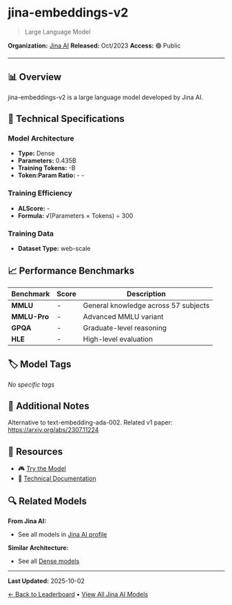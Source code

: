 # jina-embeddings-v2

> Large Language Model

**Organization:** [Jina AI](../../labs/jina-ai.md)
**Released:** Oct/2023
**Access:** 🟢 Public

---

## 📊 Overview

jina-embeddings-v2 is a large language model developed by Jina AI.

## 🔧 Technical Specifications

### Model Architecture
- **Type:** Dense
- **Parameters:** 0.435B
- **Training Tokens:** -B
- **Token:Param Ratio:** - -

### Training Efficiency
- **ALScore:** -
- **Formula:** √(Parameters × Tokens) ÷ 300

### Training Data
- **Dataset Type:** web-scale

## 📈 Performance Benchmarks

| Benchmark | Score | Description |
|-----------|-------|-------------|
| **MMLU** | - | General knowledge across 57 subjects |
| **MMLU-Pro** | - | Advanced MMLU variant |
| **GPQA** | - | Graduate-level reasoning |
| **HLE** | - | High-level evaluation |

## 🏷️ Model Tags

_No specific tags_

## 📝 Additional Notes

Alternative to text-embedding-ada-002. Related v1 paper: https://arxiv.org/abs/2307.11224

## 🔗 Resources

- 🎮 [Try the Model](https://huggingface.co/jinaai/jina-embeddings-v2-base-en)
- 📄 [Technical Documentation](https://jina.ai/news/jina-ai-launches-worlds-first-open-source-8k-text-embedding-rivaling-openai/)

## 🔍 Related Models

**From Jina AI:**
- See all models in [Jina AI profile](../../labs/jina-ai.md)

**Similar Architecture:**
- See all [Dense models](../../architectures/dense.md)

---

**Last Updated:** 2025-10-02

[← Back to Leaderboard](../../README.md) • [View All Jina AI Models](../../labs/jina-ai.md)
